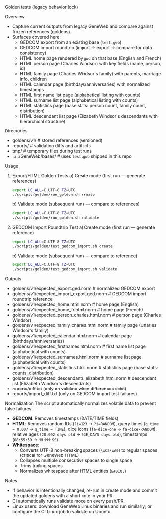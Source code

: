 Golden tests (legacy behavior lock)

Overview
- Capture current outputs from legacy GeneWeb and compare against frozen references (goldens).
- Surfaces covered here:
  - GEDCOM export from an existing base (`test.gwb`)
  - GEDCOM import roundtrip (import → export → compare for data consistency)
  - HTML home page rendered by `gwd` on that base (English and French)
  - HTML person page (Charles Windsor) with key fields (name, person, id)
  - HTML family page (Charles Windsor's family) with parents, marriage info, children
  - HTML calendar page (birthdays/anniversaries) with normalized timestamps
  - HTML first name list page (alphabetical listing with counts)
  - HTML surname list page (alphabetical listing with counts)
  - HTML statistics page (base stats: person count, family count, distribution)
  - HTML descendant list page (Elizabeth Windsor's descendants with hierarchical structure)

Directories
- goldens/v1/            # stored references (versioned)
- reports/               # validation diffs and artifacts
- tmp/                   # temporary files during test runs
- ../../GeneWeb/bases/   # uses `test.gwb` shipped in this repo

Usage
1) Export/HTML Golden Tests
   a) Create mode (first run — generate references)
      ```bash
      export LC_ALL=C.UTF-8 TZ=UTC
      ./scripts/golden/run_golden.sh create
      ```

   b) Validate mode (subsequent runs — compare to references)
      ```bash
      export LC_ALL=C.UTF-8 TZ=UTC
      ./scripts/golden/run_golden.sh validate
      ```

2) GEDCOM Import Roundtrip Test
   a) Create mode (first run — generate reference)
      ```bash
      export LC_ALL=C.UTF-8 TZ=UTC
      ./scripts/golden/test_gedcom_import.sh create
      ```

   b) Validate mode (subsequent runs — compare to reference)
      ```bash
      export LC_ALL=C.UTF-8 TZ=UTC
      ./scripts/golden/test_gedcom_import.sh validate
      ```

Outputs
- goldens/v1/expected_export.ged.norm             # normalized GEDCOM export
- goldens/v1/expected_import_export.ged.norm      # GEDCOM import roundtrip reference
- goldens/v1/expected_home.html.norm              # home page (English)
- goldens/v1/expected_home_fr.html.norm           # home page (French)
- goldens/v1/expected_person_charles.html.norm    # person page (Charles Windsor)
- goldens/v1/expected_family_charles.html.norm    # family page (Charles Windsor's family)
- goldens/v1/expected_calendar.html.norm          # calendar page (birthdays/anniversaries)
- goldens/v1/expected_firstnames.html.norm        # first name list page (alphabetical with counts)
- goldens/v1/expected_surnames.html.norm          # surname list page (alphabetical with counts)
- goldens/v1/expected_statistics.html.norm        # statistics page (base stats: counts, distribution)
- goldens/v1/expected_descendants_elizabeth.html.norm  # descendant list (Elizabeth Windsor's descendants)
- reports/diff.txt (only on validate when differences exist)
- reports/import_diff.txt (only on GEDCOM import test failures)

Normalization
The script automatically normalizes volatile data to prevent false failures:
- **GEDCOM**: Removes timestamps (DATE/TIME fields)
- **HTML**: Removes random IDs (`?i=123` → `?i=RANDOM`), query times (`q_time = 0.007` → `q_time = TIME`), dice icons (`fa-dice-one` → `fa-dice-RANDOM`), relative ages (`28,092 days old` → `AGE_DAYS days old`), timestamps (`08:55:59` → `HH:MM:SS`)
- **Whitespace**: 
  - Converts UTF-8 non-breaking spaces (`\xC2\xA0`) to regular spaces (critical for GeneWeb HTML)
  - Collapses multiple consecutive spaces to single space
  - Trims trailing spaces
  - Normalizes whitespace after HTML entities (`&#010;`)

Notes
- If behavior is intentionally changed, re-run in create mode and commit the updated goldens with a short note in your PR.
- CI automatically runs validate mode on every push/PR.
- Linux users: download GeneWeb Linux binaries and run similarly; or configure the CI Linux job to validate on Ubuntu.

